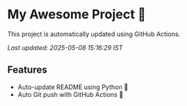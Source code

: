 # My Awesome Project 🚀

This project is automatically updated using GitHub Actions.

_Last updated: 2025-05-08 15:16:29 IST_

## Features
- Auto-update README using Python 🐍
- Auto Git push with GitHub Actions 🤖
